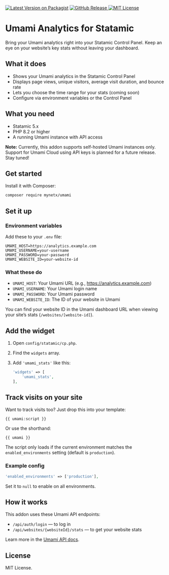 [![Latest Version on Packagist](https://img.shields.io/packagist/v/mynetx/umami.svg?style=flat-square)](https://packagist.org/packages/mynetx/umami) <a href="https://github.com/mynetx/umami/releases">
    <img src="https://img.shields.io/github/release/mynetx/umami.svg" alt="GitHub Release" />
  </a>
  <a href="https://github.com/mynetx/umami/blob/main/LICENSE">
    <img src="https://img.shields.io/github/license/mynetx/umami.svg" alt="MIT License" />
  </a>

# Umami Analytics for Statamic

Bring your Umami analytics right into your Statamic Control Panel. Keep an eye on your website’s key stats without leaving your dashboard.

## What it does

- Shows your Umami analytics in the Statamic Control Panel
- Displays page views, unique visitors, average visit duration, and bounce rate
- Lets you choose the time range for your stats (coming soon)
- Configure via environment variables or the Control Panel

## What you need

- Statamic 5.x
- PHP 8.2 or higher
- A running Umami instance with API access

**Note:** Currently, this addon supports self-hosted Umami instances only.  
Support for Umami Cloud using API keys is planned for a future release. Stay tuned!

## Get started

Install it with Composer:

```bash
composer require mynetx/umami
```

## Set it up

### Environment variables

Add these to your `.env` file:

```env
UMAMI_HOST=https://analytics.example.com
UMAMI_USERNAME=your-username
UMAMI_PASSWORD=your-password
UMAMI_WEBSITE_ID=your-website-id
```

### What these do

- `UMAMI_HOST`: Your Umami URL (e.g., https://analytics.example.com)
- `UMAMI_USERNAME`: Your Umami login name
- `UMAMI_PASSWORD`: Your Umami password
- `UMAMI_WEBSITE_ID`: The ID of your website in Umami

You can find your website ID in the Umami dashboard URL when viewing your site’s stats (`/websites/[website-id]`).

## Add the widget

1. Open `config/statamic/cp.php`.
2. Find the `widgets` array.
3. Add `'umami_stats'` like this:

   ```php
   'widgets' => [
       'umami_stats',
   ],
   ```

## Track visits on your site

Want to track visits too? Just drop this into your template:

```antlers
{{ umami:script }}
```

Or use the shorthand:

```antlers
{{ umami }}
```

The script only loads if the current environment matches the `enabled_environments` setting (default is `production`).

### Example config

```php
'enabled_environments' => ['production'],
```

Set it to `null` to enable on all environments.

## How it works

This addon uses these Umami API endpoints:

- `/api/auth/login` — to log in
- `/api/websites/{websiteId}/stats` — to get your website stats

Learn more in the [Umami API docs](https://umami.is/docs/api).

## License

MIT License.
